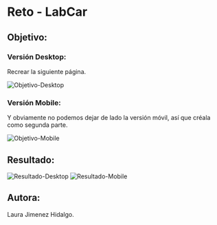 # Reto - LabCar

## Objetivo:

### Versión Desktop:

Recrear la siguiente página.

![Objetivo-Desktop](assets/docs/desktop-obj.png)

### Versión Mobile:

Y obviamente no podemos dejar de lado la versión móvil, así que créala como segunda parte.

![Objetivo-Mobile](assets/docs/mobile-obj.png)

## Resultado:

![Resultado-Desktop](assets/docs/desktop-res.png)
![Resultado-Mobile](assets/docs/mobile-res.png)

## Autora: 

Laura Jimenez Hidalgo.